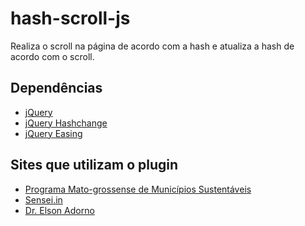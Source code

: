 hash-scroll-js
==============
Realiza o scroll na página de acordo com a hash e atualiza a hash de acordo com o scroll.

Dependências
--------------------

* [jQuery](https://jquery.com/)
* [jQuery Hashchange](http://benalman.com/projects/jquery-hashchange-plugin/)
* [jQuery Easing](http://gsgd.co.uk/sandbox/jquery/easing/)

Sites que utilizam o plugin
--------------------

* [Programa Mato-grossense de Municípios Sustentáveis](http://municipiossustentaveis.org.br/)
* [Sensei.in](http://sensein.com.br/)
* [Dr. Elson Adorno](http://www.elsonadorno.com.br/)
